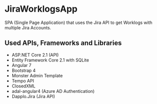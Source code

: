 # JiraWorklogsApp
SPA (Single Page Application) that uses the Jira API to get Worklogs with multiple Jira Accounts.

## Used APIs, Frameworks and Libraries
  * ASP.NET Core 2.1 (API)
  * Entity Framework Core 2.1 with SQLite
  * Angular 7
  * Bootstrap 4
  * Monster Admin Template
  * Tempo API
  * ClosedXML
  * adal-angular4 (Azure AD Authentication)
  * Dapplo.Jira (Jira API)
